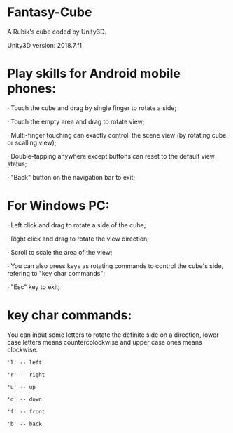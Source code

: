 # Fantasy-Cube
A Rubik's cube coded by Unity3D.

Unity3D version: 2018.7.f1

# Play skills for Android mobile phones:
  · Touch the cube and drag by single finger to rotate a side;
  
  · Touch the empty area and drag to rotate view;
  
  · Multi-finger touching can exactly controll the scene view (by rotating cube or scalling view);
  
  · Double-tapping anywhere except buttons can reset to the default view status;
  
  · "Back" button on the navigation bar to exit;
  
  
# For Windows PC:
  · Left click and drag to rotate a side of the cube;
  
  · Right click and drag to rotate the view direction;
  
  · Scroll to scale the area of the view;
  
  · You can also press keys as rotating commands to control the cube's side, refering to "key char commands";
  
  · "Esc" key to exit;
  
  
# key char commands:
  You can input some letters to rotate the definite side on a direction, lower case letters means countercolockwise and upper case ones means clockwise.
  
    'l' -- left
    
    'r' -- right
    
    'u' -- up
    
    'd' -- down
    
    'f' -- front
    
    'b' -- back
